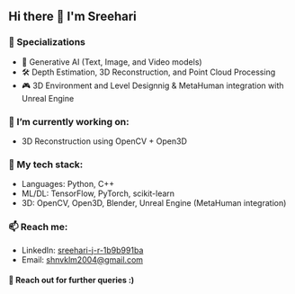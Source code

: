 <!--
**SreehariNvklm/SreehariNvklm** is a ✨ _special_ ✨ repository because its `README.md` (this file) appears on your GitHub profile.

Here are some ideas to get you started:

- 🔭 I’m currently working on ...
- 🌱 I’m currently learning ...
- 👯 I’m looking to collaborate on ...
- 🤔 I’m looking for help with ...
- 💬 Ask me about ...
- 📫 How to reach me: ...
- 😄 Pronouns: ...
- ⚡ Fun fact: ...
-->

## Hi there 👋 I'm Sreehari

### 🧠 Specializations
- 🤖 Generative AI (Text, Image, and Video models)
- 🛠️ Depth Estimation, 3D Reconstruction, and Point Cloud Processing
- 🎮 3D Environment and Level Designnig & MetaHuman integration with Unreal Engine

### 🔭 I’m currently working on: 
- 3D Reconstruction using OpenCV + Open3D

### 🧠 My tech stack:
- Languages: Python, C++
- ML/DL: TensorFlow, PyTorch, scikit-learn
- 3D: OpenCV, Open3D, Blender, Unreal Engine (MetaHuman integration)

### 📫 Reach me:
- LinkedIn: [sreehari-j-r-1b9b991ba](https://www.linkedin.com/in/sreehari-j-r-1b9b991ba/)
- Email: shnvklm2004@gmail.com

#### 💬 Reach out for further queries :)
